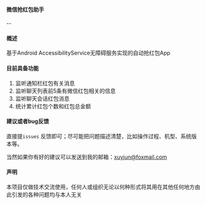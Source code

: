 #### 微信抢红包助手

--

#### 概述

基于Android AccessibilityService无障碍服务实现的自动抢红包App


#### 目前具备功能

1. 监听通知栏红包有关消息
2. 监听聊天列表前5条有微信红包相关的信息
3. 监听聊天会话红包消息
5. 统计累计红包个数和红包总金额

#### 建议或者bug反馈

直接提`issues` 反馈即可；尽可能把问题描述清楚，比如操作过程、机型、系统版本等。

当然如果你有好的建议可以发送到我的邮箱：xuyjun@foxmail.com

#### 声明

本项目仅做技术交流使用，任何人或组织无论以何种形式将其用在其他任何地方由此引发的各种问题均与本人无关